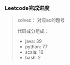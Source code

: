 ### Leetcode完成进度

> solved： 对应ac的题号
>
> 代码成分组成：
>
> * java: 39
> * python: 77
> * scala: 16
> * bash: 2

